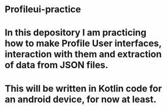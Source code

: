 # Profileui-practice
# In this depository I am practicing how to make Profile User interfaces, interaction with them and extraction of data from JSON files.
# This will be written in Kotlin code for an android device, for now at least.